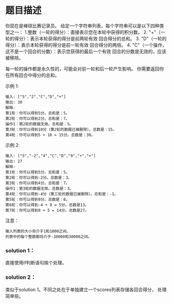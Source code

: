 # 题目描述
你现在是棒球比赛记录员。
给定一个字符串列表，每个字符串可以是以下四种类型之一：
1.整数（一轮的得分）：直接表示您在本轮中获得的积分数。
2. "+"（一轮的得分）：表示本轮获得的得分是前两轮有效 回合得分的总和。
3. "D"（一轮的得分）：表示本轮获得的得分是前一轮有效 回合得分的两倍。
4. "C"（一个操作，这不是一个回合的分数）：表示您获得的最后一个有效 回合的分数是无效的，应该被移除。

每一轮的操作都是永久性的，可能会对前一轮和后一轮产生影响。
你需要返回你在所有回合中得分的总和。

示例 1:

    输入: ["5","2","C","D","+"]
    输出: 30
    解释: 
    第1轮：你可以得到5分。总和是：5。
    第2轮：你可以得到2分。总和是：7。
    操作1：第2轮的数据无效。总和是：5。
    第3轮：你可以得到10分（第2轮的数据已被删除）。总数是：15。
    第4轮：你可以得到5 + 10 = 15分。总数是：30。
示例 2:

    输入: ["5","-2","4","C","D","9","+","+"]
    输出: 27
    解释: 
    第1轮：你可以得到5分。总和是：5。
    第2轮：你可以得到-2分。总数是：3。
    第3轮：你可以得到4分。总和是：7。
    操作1：第3轮的数据无效。总数是：3。
    第4轮：你可以得到-4分（第三轮的数据已被删除）。总和是：-1。
    第5轮：你可以得到9分。总数是：8。
    第6轮：你可以得到-4 + 9 = 5分。总数是13。
    第7轮：你可以得到9 + 5 = 14分。总数是27。
注意：

    输入列表的大小将介于1和1000之间。
    列表中的每个整数都将介于-30000和30000之间。

### solution 1：
直接使用if判断语句挨个处理。

### solution 2：
类似于solution 1。不同之处在于单独建立一个scores列表存储各回合得分，
处理简单些。
